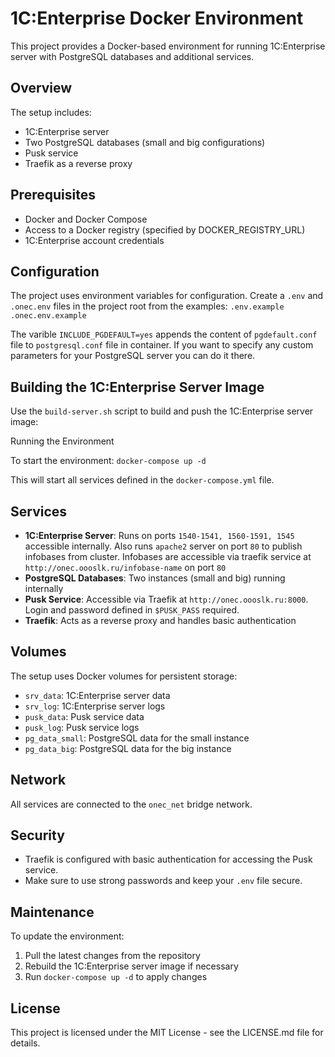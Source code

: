 # 1C:Enterprise Docker Environment

This project provides a Docker-based environment for running 1C:Enterprise server with PostgreSQL databases and additional services.

## Overview

The setup includes:
- 1C:Enterprise server
- Two PostgreSQL databases (small and big configurations)
- Pusk service
- Traefik as a reverse proxy

## Prerequisites

- Docker and Docker Compose
- Access to a Docker registry (specified by DOCKER_REGISTRY_URL)
- 1C:Enterprise account credentials

## Configuration

The project uses environment variables for configuration. Create a `.env` and `.onec.env` files in the project root from the examples:
`.env.example`
`.onec.env.example`

The varible `INCLUDE_PGDEFAULT=yes` appends the content of `pgdefault.conf` file to `postgresql.conf` file in container. If you want to specify any custom parameters for your PostgreSQL server you can do it there.

## Building the 1C:Enterprise Server Image

Use the `build-server.sh` script to build and push the 1C:Enterprise server image:

Running the Environment

To start the environment:
`docker-compose up -d`

This will start all services defined in the `docker-compose.yml` file.

## Services

- **1C:Enterprise Server**: Runs on ports `1540-1541, 1560-1591, 1545` accessible internally. Also runs `apache2` server on port `80` to publish infobases from cluster. Infobases are accessible via traefik service at `http://onec.oooslk.ru/infobase-name` on port `80`
- **PostgreSQL Databases**: Two instances (small and big) running internally
- **Pusk Service**: Accessible via Traefik at `http://onec.oooslk.ru:8000`. Login and password defined in `$PUSK_PASS` required.
- **Traefik**: Acts as a reverse proxy and handles basic authentication

## Volumes

The setup uses Docker volumes for persistent storage:

- `srv_data`: 1C:Enterprise server data
- `srv_log`: 1C:Enterprise server logs
- `pusk_data`: Pusk service data
- `pusk_log`: Pusk service logs
- `pg_data_small`: PostgreSQL data for the small instance
- `pg_data_big`: PostgreSQL data for the big instance

## Network

All services are connected to the `onec_net` bridge network.

## Security

- Traefik is configured with basic authentication for accessing the Pusk service.
- Make sure to use strong passwords and keep your `.env` file secure.

## Maintenance

To update the environment:

1. Pull the latest changes from the repository
2. Rebuild the 1C:Enterprise server image if necessary
3. Run `docker-compose up -d` to apply changes

## License

This project is licensed under the MIT License - see the LICENSE.md file for details.
